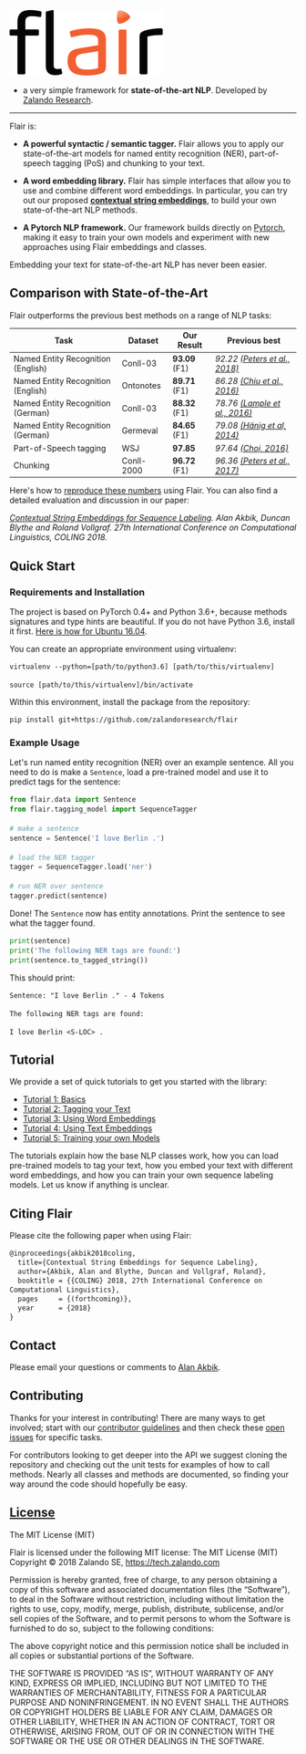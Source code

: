 

![alt text](resources/docs/flair_logo.svg)

- a very simple framework for **state-of-the-art NLP**. Developed by [Zalando Research](https://research.zalando.com/).

---

Flair is:

* **A powerful syntactic / semantic tagger.** Flair allows you to apply our state-of-the-art models for named entity recognition (NER), 
part-of-speech tagging (PoS) and chunking to your text.

* **A word embedding library.** Flair has simple interfaces that allow you to use and combine different word embeddings. 
In particular, you can try out our proposed 
**[contextual string embeddings](https://drive.google.com/file/d/17yVpFA7MmXaQFTe-HDpZuqw9fJlmzg56/view?usp=sharing)**, 
to build your own state-of-the-art NLP methods.

* **A Pytorch NLP framework.** Our framework builds directly on [Pytorch](https://pytorch.org/), making it easy to train your own models and 
experiment with new approaches using Flair embeddings and classes.

Embedding your text for state-of-the-art NLP has never been easier. 

## Comparison with State-of-the-Art

Flair outperforms the previous best methods on a range of NLP tasks:

| Task | Dataset | Our Result | Previous best |
| -------------------------------    | ----------- | ---------------- | ------------- |
| Named Entity Recognition (English) | Conll-03    |  **93.09** (F1)  | *92.22 [(Peters et al., 2018)](https://arxiv.org/pdf/1802.05365.pdf)* |
| Named Entity Recognition (English) | Ontonotes   |  **89.71** (F1)  | *86.28 [(Chiu et al., 2016)](https://arxiv.org/pdf/1511.08308.pdf)* |
| Named Entity Recognition (German)  | Conll-03    |  **88.32** (F1)  | *78.76 [(Lample et al., 2016)](https://arxiv.org/abs/1603.01360)* |
| Named Entity Recognition (German)  | Germeval    |  **84.65** (F1)  | *79.08 [(Hänig et al, 2014)](http://asv.informatik.uni-leipzig.de/publication/file/300/GermEval2014_ExB.pdf)*|
| Part-of-Speech tagging | WSJ  | **97.85**  | *97.64 [(Choi, 2016)](https://www.aclweb.org/anthology/N16-1031)*|
| Chunking | Conll-2000  |  **96.72** (F1) | *96.36 [(Peters et al., 2017)](https://arxiv.org/pdf/1705.00108.pdf)*

Here's how to [reproduce these numbers](/resources/docs/EXPERIMENTS.md) using Flair. You can also find a detailed evaluation and discussion in our paper: 

*[Contextual String Embeddings for Sequence Labeling](https://drive.google.com/file/d/17yVpFA7MmXaQFTe-HDpZuqw9fJlmzg56/view?usp=sharing).
Alan Akbik, Duncan Blythe and Roland Vollgraf. 
27th International Conference on Computational Linguistics, COLING 2018.* 


## Quick Start

### Requirements and Installation

The project is based on PyTorch 0.4+ and Python 3.6+, because methods signatures and type hints are beautiful.
If you do not have Python 3.6, install it first. [Here is how for Ubuntu 16.04](http://ubuntuhandbook.org/index.php/2017/07/install-python-3-6-1-in-ubuntu-16-04-lts/). 

You can create an appropriate environment using virtualenv:

```
virtualenv --python=[path/to/python3.6] [path/to/this/virtualenv]

source [path/to/this/virtualenv]/bin/activate
```

Within this environment, install the package from the repository:

```
pip install git+https://github.com/zalandoresearch/flair
```

### Example Usage

Let's run named entity recognition (NER) over an example sentence. All you need to do is make a `Sentence`, load 
a pre-trained model and use it to predict tags for the sentence:

```python
from flair.data import Sentence
from flair.tagging_model import SequenceTagger

# make a sentence
sentence = Sentence('I love Berlin .')

# load the NER tagger
tagger = SequenceTagger.load('ner')

# run NER over sentence
tagger.predict(sentence)
```

Done! The `Sentence` now has entity annotations. Print the sentence to see what the tagger found.

```python
print(sentence)
print('The following NER tags are found:')
print(sentence.to_tagged_string())
```

This should print: 

```console
Sentence: "I love Berlin ." - 4 Tokens

The following NER tags are found: 

I love Berlin <S-LOC> .
```


## Tutorial

We provide a set of quick tutorials to get you started with the library:

* [Tutorial 1: Basics](/resources/docs/TUTORIAL_BASICS.md)
* [Tutorial 2: Tagging your Text](/resources/docs/TUTORIAL_TAGGING.md)
* [Tutorial 3: Using Word Embeddings](/resources/docs/TUTORIAL_WORD_EMBEDDING.md)
* [Tutorial 4: Using Text Embeddings](/resources/docs/TUTORIAL_TEXT_EMBEDDINGS.md)
* [Tutorial 5: Training your own Models](/resources/docs/TUTORIAL_TRAINING_A_MODEL.md)
 
The tutorials explain how the base NLP classes work, how you can load pre-trained models to tag your
text, how you embed your text with different word embeddings, and how you can train your own 
sequence labeling models. Let us know if anything is unclear.


## Citing Flair

Please cite the following paper when using Flair: 

```
@inproceedings{akbik2018coling,
  title={Contextual String Embeddings for Sequence Labeling},
  author={Akbik, Alan and Blythe, Duncan and Vollgraf, Roland},
  booktitle = {{COLING} 2018, 27th International Conference on Computational Linguistics},
  pages     = {(forthcoming)},
  year      = {2018}
}
```

## Contact 

Please email your questions or comments to [Alan Akbik](http://alanakbik.github.io/).

## Contributing

Thanks for your interest in contributing! There are many ways to get involved; 
start with our [contributor guidelines](/resources/docs/CONTRIBUTING.md) and then 
check these [open issues](https://github.com/zalandoresearch/flair/issues) for specific tasks.

For contributors looking to get deeper into the API we suggest cloning the repository and checking out the unit 
tests for examples of how to call methods. Nearly all classes and methods are documented, so finding your way around 
the code should hopefully be easy.


## [License](/LICENSE)

The MIT License (MIT)

Flair is licensed under the following MIT license: The MIT License (MIT) Copyright © 2018 Zalando SE, https://tech.zalando.com

Permission is hereby granted, free of charge, to any person obtaining a copy of this software and associated documentation files (the “Software”), to deal in the Software without restriction, including without limitation the rights to use, copy, modify, merge, publish, distribute, sublicense, and/or sell copies of the Software, and to permit persons to whom the Software is furnished to do so, subject to the following conditions:

The above copyright notice and this permission notice shall be included in all copies or substantial portions of the Software.

THE SOFTWARE IS PROVIDED “AS IS”, WITHOUT WARRANTY OF ANY KIND, EXPRESS OR IMPLIED, INCLUDING BUT NOT LIMITED TO THE WARRANTIES OF MERCHANTABILITY, FITNESS FOR A PARTICULAR PURPOSE AND NONINFRINGEMENT. IN NO EVENT SHALL THE AUTHORS OR COPYRIGHT HOLDERS BE LIABLE FOR ANY CLAIM, DAMAGES OR OTHER LIABILITY, WHETHER IN AN ACTION OF CONTRACT, TORT OR OTHERWISE, ARISING FROM, OUT OF OR IN CONNECTION WITH THE SOFTWARE OR THE USE OR OTHER DEALINGS IN THE SOFTWARE.

